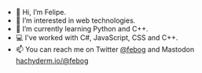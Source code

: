 - 👋 Hi, I’m Felipe.
- 👀 I’m interested in web technologies.
- 🌱 I’m currently learning Python and C++.
- 💻 I've worked with C#, JavaScript, CSS and C++.
- 📫 You can reach me on Twitter [@febog](https://twitter.com/febog) and Mastodon <a rel="me" href="https://hachyderm.io/@febog">hachyderm.io/@febog</a>

<!---
febog/febog is a ✨ special ✨ repository because its `README.md` (this file) appears on your GitHub profile.
You can click the Preview link to take a look at your changes.
--->
